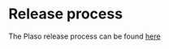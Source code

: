 # Release process

The Plaso release process can be found [here](https://github.com/log2timeline/l2tdocs/blob/main/process/Release%20guide.md)
